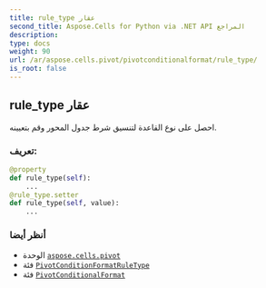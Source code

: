 ```yaml
---
title: rule_type عقار
second_title: Aspose.Cells for Python via .NET API المراجع
description:
type: docs
weight: 90
url: /ar/aspose.cells.pivot/pivotconditionalformat/rule_type/
is_root: false
---
```

##  rule_type عقار

احصل على نوع القاعدة لتنسيق شرط جدول المحور وقم بتعيينه.
###  تعريف:
```python
@property
def rule_type(self):
    ...
@rule_type.setter
def rule_type(self, value):
    ...
```

###  أنظر أيضا
* الوحدة [`aspose.cells.pivot`](../../)
* فئة [`PivotConditionFormatRuleType`](/cells/python-net/ar/aspose.cells.pivot/pivotconditionformatruletype)
* فئة [`PivotConditionalFormat`](/cells/python-net/ar/aspose.cells.pivot/pivotconditionalformat)

